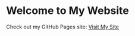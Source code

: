 # Welcome to My Website

Check out my GitHub Pages site: [Visit My Site](https://yourusername.github.io/your-repo-name/)
